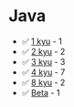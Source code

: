 # Java
* :white_check_mark: [1 kyu](/codewars/solutions/java/1%20kyu) - 1
* :white_check_mark: [2 kyu](/codewars/solutions/java/2%20kyu) - 2
* :white_check_mark: [3 kyu](/codewars/solutions/java/3%20kyu) - 3
* :white_check_mark: [4 kyu](/codewars/solutions/java/4%20kyu) - 7
* :white_check_mark: [8 kyu](/codewars/solutions/java/8%20kyu) - 2
* :white_check_mark: [Beta](/codewars/solutions/java/Beta) - 1